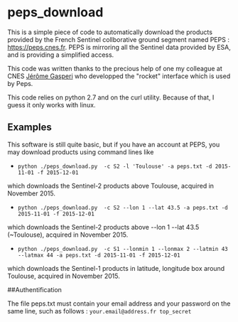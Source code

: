 # peps_download

This is a simple piece of code to automatically download the products provided by the French Sentinel collborative ground segment named PEPS : https://peps.cnes.fr. PEPS is mirroring all the Sentinel data provided by ESA, and is providing a simplified access.

This code was written thanks to the precious help of one my colleague at CNES [Jérôme Gasperi](https://www.linkedin.com/pulse/rocket-earth-your-pocket-gasperi-jerome) who developped the "rocket" interface which is used by Peps.

This code relies on python 2.7 and on the curl utility. Because of that, I guess it only works with linux.

## Examples
This software is still quite basic, but if you have an account at PEPS, you may download products using command lines like 

- `python ./peps_download.py  -c S2 -l 'Toulouse' -a peps.txt -d 2015-11-01 -f 2015-12-01`

 which downloads the Sentinel-2 products above Toulouse, acquired in November 2015.

- `python ./peps_download.py  -c S2 --lon 1 --lat 43.5 -a peps.txt -d 2015-11-01 -f 2015-12-01`

 which downloads the Sentinel-2 products above --lon 1 --lat 43.5 (~Toulouse), acquired in November 2015.

- `python ./peps_download.py  -c S1 --lonmin 1 --lonmax 2 --latmin 43 --latmax 44 -a peps.txt -d 2015-11-01 -f 2015-12-01`

 which downloads the Sentinel-1 products in latitude, longitude box around Toulouse, acquired in November 2015.



##Authentification 

The file peps.txt must contain your email address and your password on the same line, such as follows :
`your.email@address.fr top_secret`



